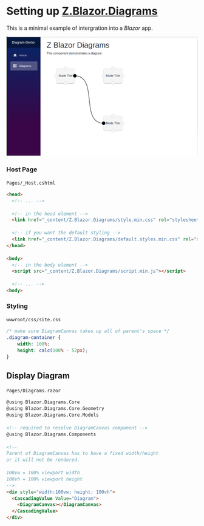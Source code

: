 # Setting up [Z.Blazor.Diagrams](https://github.com/Blazor-Diagrams/Blazor.Diagrams)
This is a minimal example of intergration into a _Blazor_ app.

![diagram-demo](diagram-demo.png "Diagram-Demo")

### Host Page
`Pages/_Host.cshtml`
```html
<head>
  <!-- ... -->
    
  <!-- in the head element -->
  <link href="_content/Z.Blazor.Diagrams/style.min.css" rel="stylesheet"/>
    
  <!-- if you want the default styling -->
  <link href="_content/Z.Blazor.Diagrams/default.styles.min.css" rel="stylesheet"/>
</head>

<body>
  <!-- in the body element -->
  <script src="_content/Z.Blazor.Diagrams/script.min.js"></script>
  
  <!-- ... -->
<body>
```

### Styling
`wwwroot/css/site.css`
```css
/* make sure DiagramCanvas takes up all of parent's space */
.diagram-container {
    width: 100%;
    height: calc(100% - 52px);
}
```

## Display Diagram
`Pages/Diagrams.razor`
```html
@using Blazor.Diagrams.Core
@using Blazor.Diagrams.Core.Geometry
@using Blazor.Diagrams.Core.Models

<!-- required to resolve DiagramCanvas component -->
@using Blazor.Diagrams.Components

<!--
Parent of DiagramCanvas has to have a fixed width/height
or it will not be rendered.

100vw = 100% viewport width
100vh = 100% viewport height
-->
<div style="width:100vw; height: 100vh">
  <CascadingValue Value="Diagram">
    <DiagramCanvas></DiagramCanvas>
  </CascadingValue>
</div>
```


